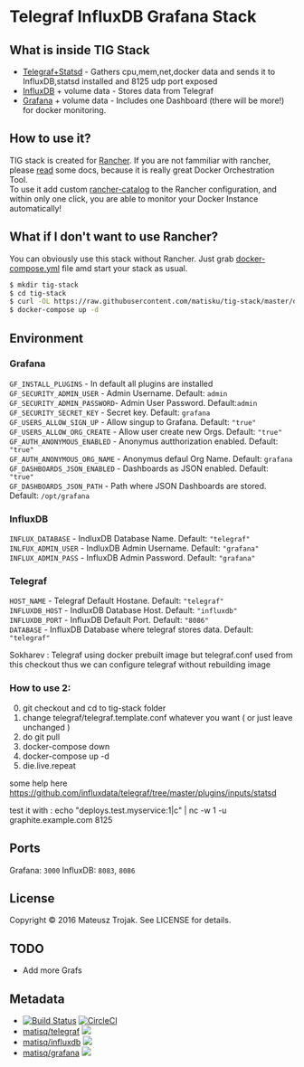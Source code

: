 # Telegraf InfluxDB Grafana Stack

## What is inside TIG Stack
* [Telegraf+Statsd](https://hub.docker.com/r/matisq/telegraf/) - Gathers cpu,mem,net,docker data and sends it to InfluxDB,statsd installed and 8125 udp port exposed
* [InfluxDB](https://hub.docker.com/r/matisq/influxdb/) + volume data - Stores data from Telegraf
* [Grafana](https://hub.docker.com/r/matisq/grafana/) + volume data - Includes one Dashboard (there will be more!) for docker monitoring.

## How to use it?
TIG stack is created for [Rancher](http://rancher.com/). If you are not fammiliar with rancher, please [read](http://rancher.com/rancher/) some docs, because it is really great Docker Orchestration Tool.  
To use it add custom [rancher-catalog](https://github.com/matisku/rancher-catalog) to the Rancher configuration, and within only one click, you are able to monitor your Docker Instance automatically!  

## What if I don't want to use Rancher?
You can obviously use this stack without Rancher. Just grab [docker-compose.yml](https://raw.githubusercontent.com/matisku/tig-stack/master/docker-compose.yml) file amd start your stack as usual.
```bash
$ mkdir tig-stack
$ cd tig-stack
$ curl -OL https://raw.githubusercontent.com/matisku/tig-stack/master/docker-compose.yml
$ docker-compose up -d
```

## Environment
### Grafana  
`GF_INSTALL_PLUGINS` - In default all plugins are installed  
`GF_SECURITY_ADMIN_USER` - Admin Username. Default: `admin`  
`GF_SECURITY_ADMIN_PASSWORD`- Admin User Password. Default:`admin`  
`GF_SECURITY_SECRET_KEY` - Secret key. Default: `grafana`  
`GF_USERS_ALLOW_SIGN_UP` - Allow singup to Grafana. Default: `"true"`  
`GF_USERS_ALLOW_ORG_CREATE` - Allow user create new Orgs. Default: `"true"`  
`GF_AUTH_ANONYMOUS_ENABLED` - Anonymus autthorization enabled. Default: `"true"`  
`GF_AUTH_ANONYMOUS_ORG_NAME` - Anonymus defaul Org Name. Default: `grafana`   
`GF_DASHBOARDS_JSON_ENABLED` - Dashboards as JSON enabled. Default: `"true"`   
`GF_DASHBOARDS_JSON_PATH` - Path where JSON Dashboards are stored. Default: `/opt/grafana`   

### InfluxDB  
`INFLUX_DATABASE` - IndluxDB Database Name. Default:  `"telegraf"`   
`INLFUX_ADMIN_USER` - IndluxDB Admin Username. Default: `"grafana"`  
`INFLUX_ADMIN_PASS` - InfluxDB Admin Password. Default: `"grafana"`    

### Telegraf  
`HOST_NAME` - Telegraf Default Hostane. Default: `"telegraf"`  
`INFLUXDB_HOST` - IndluxDB Database Host. Default: `"influxdb"`  
`INFLUXDB_PORT` - InfluxDB Default Port. Default: `"8086"`  
`DATABASE` - InfluxDB Database where telegraf stores data. Default: `"telegraf"`  

Sokharev : Telegraf using docker prebuilt image but telegraf.conf used from this checkout thus we can configure telegraf without 
rebuilding image

### How to use 2:
0. git checkout and cd to tig-stack folder 
1. change telegraf/telegraf.template.conf whatever you want ( or just leave unchanged )
2. do git pull
3. docker-compose down
4. docker-compose up -d
5. die.live.repeat 

some help here 
https://github.com/influxdata/telegraf/tree/master/plugins/inputs/statsd

test it with : 
echo "deploys.test.myservice:1|c" | nc -w 1 -u graphite.example.com 8125

## Ports
Grafana: `3000`
InfluxDB: `8083`, `8086`

## License
Copyright © 2016 Mateusz Trojak. See LICENSE for details.

## TODO
* Add more Grafs

## Metadata
* [![Build Status](https://travis-ci.org/matisku/tig-stack.svg?branch=master)](https://travis-ci.org/matisku/tig-stack)  [![CircleCI](https://circleci.com/gh/matisku/tig-stack.svg?style=svg)](https://circleci.com/gh/matisku/tig-stack)
* [matisq/telegraf](https://hub.docker.com/r/matisq/telegraf/) [![](https://images.microbadger.com/badges/image/matisq/telegraf.svg)](http://microbadger.com/images/matisq/telegraf "Get your own image badge on microbadger.com")
* [matisq/influxdb](https://hub.docker.com/r/matisq/influxdb/) [![](https://images.microbadger.com/badges/image/matisq/influxdb.svg)](http://microbadger.com/images/matisq/influxdb "Get your own image badge on microbadger.com")
* [matisq/grafana](https://hub.docker.com/r/matisq/grafana/) [![](https://images.microbadger.com/badges/image/matisq/grafana.svg)](http://microbadger.com/images/matisq/grafana "Get your own image badge on microbadger.com")
